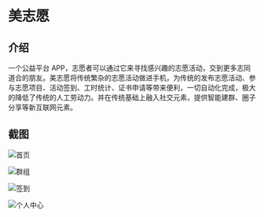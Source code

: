 # 美志愿
## 介绍
一个公益平台 APP，志愿者可以通过它来寻找感兴趣的志愿活动，交到更多志同道合的朋友。美志愿将传统繁杂的志愿活动做进手机，为传统的发布志愿活动、参与志愿项目、活动签到、工时统计、证书申请等带来便利，一切自动化完成，极大的降低了传统的人工劳动力。并在传统基础上融入社交元素，提供智能建群、圈子分享等新互联网元素。 

## 截图

![首页](http://oji8g7zsg.bkt.clouddn.com/%E6%88%AA%E5%9B%BE1.jpg)

![群组](http://oji8g7zsg.bkt.clouddn.com/%E6%88%AA%E5%9B%BE2.jpg)

![签到](http://oji8g7zsg.bkt.clouddn.com/%E6%88%AA%E5%9B%BE3.jpg)

![个人中心](http://oji8g7zsg.bkt.clouddn.com/%E6%88%AA%E5%9B%BE4.jpg)
